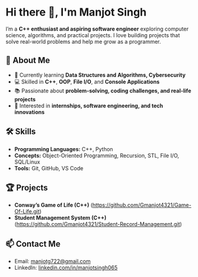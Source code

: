 # Hi there 👋, I'm Manjot Singh

I’m a **C++ enthusiast and aspiring software engineer** exploring computer science, algorithms, and practical projects. I love building projects that solve real-world problems and help me grow as a programmer.  

## 🚀 About Me
- 🌱 Currently learning **Data Structures and Algorithms, Cybersecurity**  
- 💻 Skilled in **C++**, **OOP**, **File I/O**, and **Console Applications**  
- 📚 Passionate about **problem-solving, coding challenges, and real-life projects**  
- 🎯 Interested in **internships, software engineering, and tech innovations**  

## 🛠️ Skills
- **Programming Languages:** C++, Python   
- **Concepts:** Object-Oriented Programming, Recursion, STL, File I/O, SQL/Linux  
- **Tools:** Git, GitHub, VS Code    

## 🏆 Projects
- **Conway’s Game of Life (C++)** (https://github.com/Gmanjot4321/Game-Of-Life.git)
- **Student Management System (C++)** (https://github.com/Gmanjot4321/Student-Record-Management.git)    

## 📫 Contact Me
- Email: [manjotg722@gmail.com](mailto:your.email@example.com)  
- LinkedIn: [linkedin.com/in/manjotsingh065](https://linkedin.com/in/yourprofile)  

